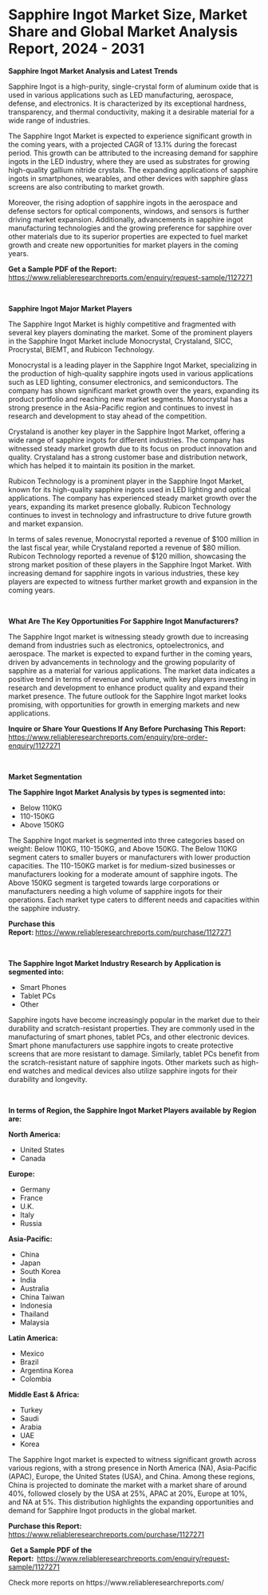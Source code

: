 <p><h1>Sapphire Ingot Market Size, Market Share and Global Market Analysis Report, 2024 - 2031</h1></p><p><strong>Sapphire Ingot Market Analysis and Latest Trends</strong></p>
<p><p>Sapphire Ingot is a high-purity, single-crystal form of aluminum oxide that is used in various applications such as LED manufacturing, aerospace, defense, and electronics. It is characterized by its exceptional hardness, transparency, and thermal conductivity, making it a desirable material for a wide range of industries.</p><p>The Sapphire Ingot Market is expected to experience significant growth in the coming years, with a projected CAGR of 13.1% during the forecast period. This growth can be attributed to the increasing demand for sapphire ingots in the LED industry, where they are used as substrates for growing high-quality gallium nitride crystals. The expanding applications of sapphire ingots in smartphones, wearables, and other devices with sapphire glass screens are also contributing to market growth.</p><p>Moreover, the rising adoption of sapphire ingots in the aerospace and defense sectors for optical components, windows, and sensors is further driving market expansion. Additionally, advancements in sapphire ingot manufacturing technologies and the growing preference for sapphire over other materials due to its superior properties are expected to fuel market growth and create new opportunities for market players in the coming years.</p></p>
<p><strong>Get a Sample PDF of the Report:&nbsp;</strong> <a href="https://www.reliableresearchreports.com/enquiry/request-sample/1127271">https://www.reliableresearchreports.com/enquiry/request-sample/1127271</a></p>
<p>&nbsp;</p>
<p><strong>Sapphire Ingot Major Market Players</strong></p>
<p><p>The Sapphire Ingot Market is highly competitive and fragmented with several key players dominating the market. Some of the prominent players in the Sapphire Ingot Market include Monocrystal, Crystaland, SICC, Procrystal, BIEMT, and Rubicon Technology.</p><p>Monocrystal is a leading player in the Sapphire Ingot Market, specializing in the production of high-quality sapphire ingots used in various applications such as LED lighting, consumer electronics, and semiconductors. The company has shown significant market growth over the years, expanding its product portfolio and reaching new market segments. Monocrystal has a strong presence in the Asia-Pacific region and continues to invest in research and development to stay ahead of the competition.</p><p>Crystaland is another key player in the Sapphire Ingot Market, offering a wide range of sapphire ingots for different industries. The company has witnessed steady market growth due to its focus on product innovation and quality. Crystaland has a strong customer base and distribution network, which has helped it to maintain its position in the market.</p><p>Rubicon Technology is a prominent player in the Sapphire Ingot Market, known for its high-quality sapphire ingots used in LED lighting and optical applications. The company has experienced steady market growth over the years, expanding its market presence globally. Rubicon Technology continues to invest in technology and infrastructure to drive future growth and market expansion.</p><p>In terms of sales revenue, Monocrystal reported a revenue of $100 million in the last fiscal year, while Crystaland reported a revenue of $80 million. Rubicon Technology reported a revenue of $120 million, showcasing the strong market position of these players in the Sapphire Ingot Market. With increasing demand for sapphire ingots in various industries, these key players are expected to witness further market growth and expansion in the coming years.</p></p>
<p>&nbsp;</p>
<p><strong>What Are The Key Opportunities For Sapphire Ingot Manufacturers?</strong></p>
<p><p>The Sapphire Ingot market is witnessing steady growth due to increasing demand from industries such as electronics, optoelectronics, and aerospace. The market is expected to expand further in the coming years, driven by advancements in technology and the growing popularity of sapphire as a material for various applications. The market data indicates a positive trend in terms of revenue and volume, with key players investing in research and development to enhance product quality and expand their market presence. The future outlook for the Sapphire Ingot market looks promising, with opportunities for growth in emerging markets and new applications.</p></p>
<p><strong>Inquire or Share Your Questions If Any Before Purchasing This Report:</strong> <a href="https://www.reliableresearchreports.com/enquiry/pre-order-enquiry/1127271">https://www.reliableresearchreports.com/enquiry/pre-order-enquiry/1127271</a></p>
<p>&nbsp;</p>
<p><strong>Market Segmentation</strong></p>
<p><strong>The Sapphire Ingot Market Analysis by types is segmented into:</strong></p>
<p><ul><li>Below 110KG</li><li>110-150KG</li><li>Above 150KG</li></ul></p>
<p><p>The Sapphire Ingot market is segmented into three categories based on weight: Below 110KG, 110-150KG, and Above 150KG. The Below 110KG segment caters to smaller buyers or manufacturers with lower production capacities. The 110-150KG market is for medium-sized businesses or manufacturers looking for a moderate amount of sapphire ingots. The Above 150KG segment is targeted towards large corporations or manufacturers needing a high volume of sapphire ingots for their operations. Each market type caters to different needs and capacities within the sapphire industry.</p></p>
<p><strong>Purchase this Report:&nbsp;</strong><a href="https://www.reliableresearchreports.com/purchase/1127271">https://www.reliableresearchreports.com/purchase/1127271</a></p>
<p>&nbsp;</p>
<p><strong>The Sapphire Ingot Market Industry Research by Application is segmented into:</strong></p>
<p><ul><li>Smart Phones</li><li>Tablet PCs</li><li>Other</li></ul></p>
<p><p>Sapphire ingots have become increasingly popular in the market due to their durability and scratch-resistant properties. They are commonly used in the manufacturing of smart phones, tablet PCs, and other electronic devices. Smart phone manufacturers use sapphire ingots to create protective screens that are more resistant to damage. Similarly, tablet PCs benefit from the scratch-resistant nature of sapphire ingots. Other markets such as high-end watches and medical devices also utilize sapphire ingots for their durability and longevity.</p></p>
<p>&nbsp;</p>
<p><strong>In terms of Region, the Sapphire Ingot Market Players available by Region are:</strong></p>
<p>
    <p> <strong> North America: </strong>
        <ul>
            <li>United States</li>
            <li>Canada</li>
        </ul>
        </p> 
    <p> <strong> Europe: </strong>
        <ul>
            <li>Germany</li>
            <li>France</li>
            <li>U.K.</li>
            <li>Italy</li>
            <li>Russia</li>
        </ul>
        </p> 
    <p> <strong> Asia-Pacific: </strong>
        <ul>
            <li>China</li>
            <li>Japan</li>
            <li>South Korea</li>
            <li>India</li>
            <li>Australia</li>
            <li>China Taiwan</li>
            <li>Indonesia</li>
            <li>Thailand</li>
            <li>Malaysia</li>
        </ul>
        </p> 
    <p> <strong> Latin America: </strong>
        <ul>
            <li>Mexico</li>
            <li>Brazil</li>
            <li>Argentina Korea</li>
            <li>Colombia</li>
        </ul>
        </p> 
    <p> <strong> Middle East & Africa: </strong>
        <ul>
            <li>Turkey</li>
            <li>Saudi</li>
            <li>Arabia</li>
            <li>UAE</li>
            <li>Korea</li>
        </ul>
    </p>
    </p>
<p><p>The Sapphire Ingot market is expected to witness significant growth across various regions, with a strong presence in North America (NA), Asia-Pacific (APAC), Europe, the United States (USA), and China. Among these regions, China is projected to dominate the market with a market share of around 40%, followed closely by the USA at 25%, APAC at 20%, Europe at 10%, and NA at 5%. This distribution highlights the expanding opportunities and demand for Sapphire Ingot products in the global market.</p></p>
<p><strong>Purchase this Report: </strong><a href="https://www.reliableresearchreports.com/purchase/1127271">https://www.reliableresearchreports.com/purchase/1127271</a></p>
<p>&nbsp;<strong>Get a Sample PDF of the Report:&nbsp;&nbsp;</strong><a href="https://www.reliableresearchreports.com/enquiry/request-sample/1127271">https://www.reliableresearchreports.com/enquiry/request-sample/1127271</a></p>
<p><strong></strong></p>
<p>Check more reports on https://www.reliableresearchreports.com/</p>